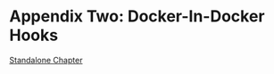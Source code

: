 Appendix Two: Docker-In-Docker Hooks
====================================

[Standalone Chapter](https://github.com/cmotc/hoarderMediaOS/blob/master/Tutorial/HOWTO.9.DOCKER_HOOKS.md)

